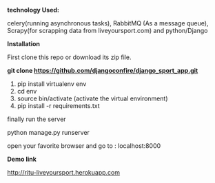 **technology Used:**

 celery(running asynchronous tasks), RabbitMQ (As a message queue), Scrapy(for scrapping data from liveyoursport.com) and python/Django


**Installation**

First clone this repo or download its zip file.

**git clone https://github.com/djangoconfire/django_sport_app.git**

1. pip install virtualenv env
2. cd env
3. source bin/activate (activate the virtual environment)
4. pip install -r requirements.txt

finally run the server

python manage.py runserver

open your favorite browser and go to : localhost:8000

**Demo link**

http://ritu-liveyoursport.herokuapp.com
